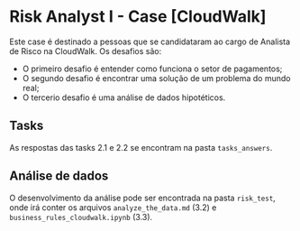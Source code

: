 # Risk Analyst I - Case [CloudWalk]
Este case é destinado a pessoas que se candidataram ao cargo de Analista de Risco na CloudWalk. Os desafios são:
- O primeiro desafio é entender como funciona o setor de pagamentos;
- O segundo desafio é encontrar uma solução de um problema do mundo real;
- O tercerio desafio é uma análise de dados hipotéticos.

## Tasks
As respostas das tasks 2.1 e 2.2 se encontram na pasta `tasks_answers`.

## Análise de dados
O desenvolvimento da análise pode ser encontrada na pasta `risk_test`, onde irá conter os arquivos `analyze_the_data.md` (3.2) e `business_rules_cloudwalk.ipynb` (3.3).
